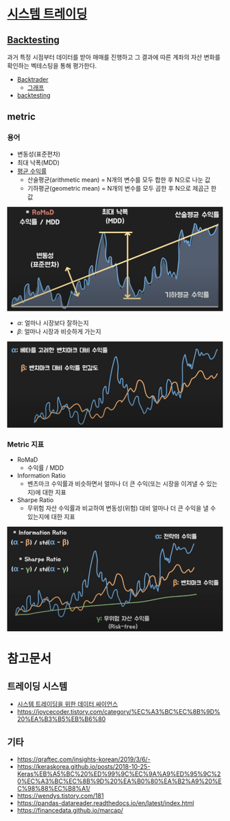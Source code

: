 # [시스템 트레이딩](https://www.youtube.com/watch?v=JAUVb_73RQY)

## [Backtesting](https://www.libhunt.com/compare-backtrader-vs-backtesting.py)
과거 특정 시점부터 데이터를 받아 매매를 진행하고 그 결과에 따른 계좌의 자산 변화를 확인하는 벡테스팅을 통해 평가한다.
- [Backtrader](https://github.com/mementum/backtrader)
    - [그래프](https://satir.tistory.com/49)
- [backtesting](https://github.com/kernc/backtesting.py)


## metric
### 용어
- 변동성(표준편차)
- 최대 낙폭(MDD)
- [평균 수익률](http://www.dentalnews.or.kr/news/article.html?no=30106)
    - 산술평균(arithmetic mean) = N개의 변수를 모두 합한 후 N으로 나눈 값
    - 기하평균(geometric mean) = N개의 변수를 모두 곱한 후 N으로 제곱근 한 값

![img](../../asset/img/metric_1.png)

- $\alpha$: 얼마나 시장보다 잘하는지 
- $\beta$: 얼마나 시장과 비슷하게 가는지 

![img](../../asset/img/metric_2.png)


### Metric 지표 
- RoMaD
    - 수익률 / MDD
- Information Ratio
    - 벤츠마크 수익률과 비슷하면서 얼마나 더 큰 수익(또는 시장을 이겨낼 수 있는지)에 대한 지표
- Sharpe Ratio
    - 무위험 자산 수익률과 비교하여 변동성(위험) 대비 얼마나 더 큰 수익을 낼 수 있는지에 대한 지표 

![img](../../asset/img/metric_3.png)




# 참고문서
## 트레이딩 시스템
- [시스템 트레이딩을 위한 데이터 싸이언스](https://wikidocs.net/book/486)
- https://joycecoder.tistory.com/category/%EC%A3%BC%EC%8B%9D%20%EA%B3%B5%EB%B6%80
## 기타
- https://qraftec.com/insights-korean/2019/3/6/-
- https://keraskorea.github.io/posts/2018-10-25-Keras%EB%A5%BC%20%ED%99%9C%EC%9A%A9%ED%95%9C%20%EC%A3%BC%EC%8B%9D%20%EA%B0%80%EA%B2%A9%20%EC%98%88%EC%B8%A1/
- https://wendys.tistory.com/181
- https://pandas-datareader.readthedocs.io/en/latest/index.html
- https://financedata.github.io/marcap/